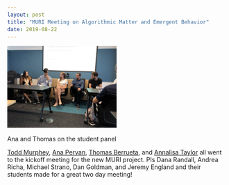 ```yaml
---
layout: post
title: "MURI Meeting on Algorithmic Matter and Emergent Behavior"
date: 2019-08-22
---
```

<div class="container">
  <img class="hover_box" style="width:50%" src="/images/MURI_kickoff.jpg" alt="Ana and Thomas on the student panel" >
  <div class="caption" style="width:50%; bottom:3%"><p>Ana and Thomas on the student panel</p></div>
</div>

[Todd Murphey](https://murpheylab.github.io/people/toddmurphey), [Ana Pervan](https://murpheylab.github.io/people/anapervan), [Thomas Berrueta](https://murpheylab.github.io/people/thomasberrueta), and [Annalisa Taylor](https://murpheylab.github.io/people/annalisataylor) all went to the kickoff meeting for the new MURI project.  PIs Dana Randall, Andrea Richa, Michael Strano, Dan Goldman, and Jeremy England and their students made for a great two day meeting!
